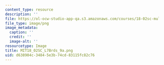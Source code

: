 ```yaml
---
content_type: resource
description: ''
file: https://ol-ocw-studio-app-qa.s3.amazonaws.com/courses/18-02sc-multivariable-calculus-fall-2010/d638904c34845e3b74cd83115fc82c76_MIT18_02SC_L7Brds_9a.png
file_type: image/png
image_metadata:
  caption: ''
  credit: ''
  image-alt: ''
resourcetype: Image
title: MIT18_02SC_L7Brds_9a.png
uid: d638904c-3484-5e3b-74cd-83115fc82c76
---
```

